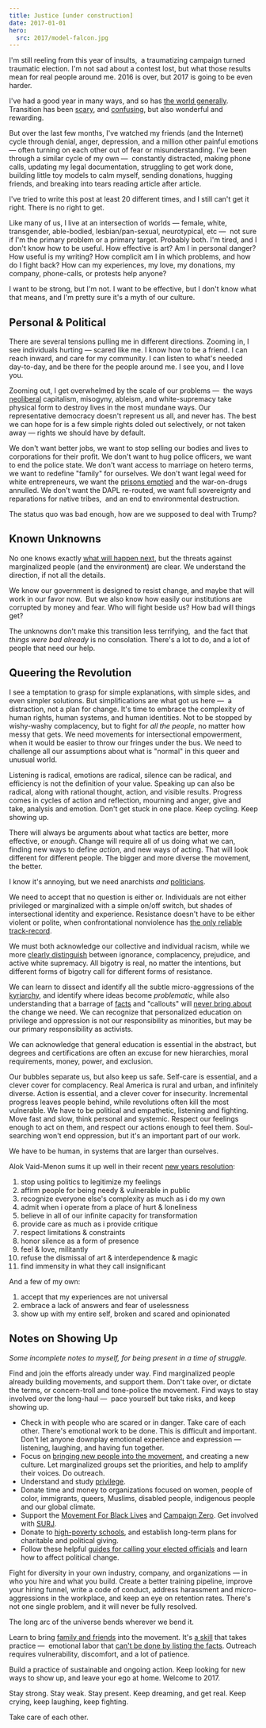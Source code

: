 ```yaml
---
title: Justice [under construction]
date: 2017-01-01
hero:
  src: 2017/model-falcon.jpg
---
```


I'm still reeling from this year of insults, 
a traumatizing campaign turned traumatic election.
I'm not sad about a contest lost,
but what those results mean
for real people around me.
2016 is over,
but 2017 is going to be even harder.

<!-- intro -->

I've had a good year
in many ways,
and so has [the world generally][world].
Transition has been [scary][scary],
and [confusing][confusing],
but also wonderful and rewarding.

[world]: https://www.washingtonpost.com/opinions/why-2016-was-actually-one-of-the-best-years-on-record/2016/12/30/bc12701e-ce0a-11e6-a87f-b917067331bb_story.html
[scary]: /2016/08/17/trans/
[confusing]: /2016/12/24/clarifications/

But over the last few months,
I've watched my friends
(and the Internet)
cycle through denial, anger, depression,
and a million other painful emotions —
often turning on each other
out of fear or misunderstanding.
I've been through a similar cycle of my own — 
constantly distracted,
making phone calls,
updating my legal documentation,
struggling to get work done,
building little toy models
to calm myself,
sending donations,
hugging friends,
and breaking into tears
reading article after article.

I've tried to write this post
at least 20 different times,
and I still can't get it right.
There is no right to get.

Like many of us,
I live at an intersection of worlds —
female, white, transgender,
able-bodied, lesbian/pan-sexual,
neurotypical, etc — 
not sure if I'm the primary problem
or a primary target.
Probably both.
I'm tired,
and I don't know how to be useful.
How effective is art?
Am I in personal danger?
How useful is my writing?
How complicit am I in which problems,
and how do I fight back?
How can my experiences, my love,
my donations, my company, phone-calls,
or protests help anyone?

I want to be strong,
but I'm not.
I want to be effective,
but I don't know what that means,
and I'm pretty sure it's a myth of our culture.


## Personal & Political

There are several tensions
pulling me in different directions.
Zooming in,
I see individuals hurting —
scared like me.
I know how to be a friend.
I can reach inward,
and care for my community.
I can listen to what's needed day-to-day,
and be there for the people around me.
I see you, and I love you.

Zooming out,
I get overwhelmed by the scale of our problems — 
the ways [neoliberal][neoliberal] capitalism,
misogyny, ableism, and white-supremacy
take physical form
to destroy lives in the most mundane ways.
Our representative democracy doesn't represent us all,
and never has.
The best we can hope for
is a few simple rights doled out selectively,
or not taken away —
rights we should have by default.

[neoliberal]: https://www.theguardian.com/commentisfree/2016/nov/09/rise-of-the-davos-class-sealed-americas-fate

We don't want better jobs,
we want to stop selling our bodies and lives
to corporations for their profit.
We don't want to hug police officers,
we want to end the police state.
We don't want access to marriage
on hetero terms,
we want to redefine "family"
for ourselves.
We don't want legal weed for white entrepreneurs,
we want the [prisons emptied][prisons]
and the war-on-drugs annulled.
We don't want the DAPL re-routed,
we want full sovereignty
and reparations for native tribes, 
and an end to environmental destruction.

[prisons]: https://newjimcrow.com/

The status quo was bad enough,
how are we supposed to deal with Trump?


## Known Unknowns

No one knows exactly [what will happen next][next],
but the threats against marginalized people
(and the environment)
are clear.
We understand the direction,
if not all the details.

[next]: https://www.nytimes.com/interactive/2016/11/21/us/politics/what-trump-wants-to-do-in-his-first-100-days-and-how-difficult-each-will-be.html?smid=tw-nytimes&smtyp=cur&_r=0

We know our government is designed to resist change,
and maybe that will work in our favor now. 
But we also know how easily our institutions
are corrupted by money and fear.
Who will fight beside us?
How bad will things get?

The unknowns don't make this transition less terrifying, 
and the fact that *things were bad already*
is no consolation.
There's a lot to do,
and a lot of people that need our help.


## Queering the Revolution

I see a temptation to grasp for simple explanations,
with simple sides,
and even simpler solutions.
But simplifications are what got us here — 
a distraction,
not a plan for change.
It's time to embrace
the complexity of human rights,
human systems,
and human identities.
Not to be stopped by wishy-washy complacency,
but to fight for *all the people*,
no matter how messy that gets.
We need movements for intersectional empowerment,
when it would be easier to throw our fringes
under the bus.
We need to challenge all our assumptions
about what is "normal"
in this queer and unusual world.

Listening is radical,
emotions are radical,
silence can be radical,
and efficiency
is not the definition of your value.
Speaking up can also be radical,
along with rational thought,
action,
and visible results.
Progress comes in cycles of action and reflection,
mourning and anger,
give and take,
analysis and emotion.
Don't get stuck in one place.
Keep cycling.
Keep showing up.

There will always be arguments
about what tactics are better,
more effective,
or *enough*.
Change will require
all of us doing what we can, 
finding new ways to define *action*,
and new ways of acting.
That will look different
for different people.
The bigger and more diverse the movement,
the better.

I know it's annoying,
but we need anarchists *and* [politicians][politicians].

[politicians]: https://www.sheshouldrun.org/

We need to accept that no question is either or.
Individuals are not
either privileged or marginalized
with a simple on/off switch,
but shades of intersectional
identity and experience.
Resistance doesn't have to be either violent or polite,
when confrontational nonviolence
has [the only reliable track-record][track-record].

[track-record]: https://www.washingtonpost.com/news/monkey-cage/wp/2016/11/21/people-are-in-the-streets-protesting-donald-trump-but-when-does-protest-actually-work/?utm_term=.1d9c0a0f5fe8

We must both acknowledge
our collective and individual racism,
while we more [clearly distinguish][distinguish] between
ignorance, complacency, prejudice,
and active white supremacy.
All bigotry is real,
no matter the intentions,
but different forms of bigotry
call for different forms of resistance.

[distinguish]: https://medium.com/@juliaserano/prejudice-political-correctness-and-the-normalization-of-donald-trump-28c563154e48#.eev3frwt1

We can learn to dissect and identify
all the subtle micro-aggressions
of the [kyriarchy][kyriarchy],
and identify where ideas become *problematic*,
while also understanding
that a barrage of [facts][facts] and "callouts"
will [never bring about][change]
the change we need.
We can recognize that personalized education
on privilege and oppression
is not our responsibility as minorities,
but may be our primary responsibility
as activists.

[kyriarchy]: https://en.wikipedia.org/wiki/Kyriarchy
[facts]: https://www.vox.com/policy-and-politics/2016/11/16/13426448/trump-psychology-fact-checking-lies
[change]: https://www.vox.com/identities/2016/11/15/13595508/racism-trump-research-study

We can acknowledge that
general education is essential in the abstract,
but degrees and certifications are often
an excuse for new hierarchies,
moral requirements,
money, power, and exclusion.

Our bubbles separate us,
but also keep us safe.
Self-care is essential,
and a clever cover for complacency.
Real America is rural and urban,
and infinitely diverse.
Action is essential,
and a clever cover for insecurity.
Incremental progress leaves people behind,
while revolutions often kill the most vulnerable.
We have to be political and empathetic,
listening and fighting.
Move fast and slow,
think personal and systemic.
Respect our feelings
enough to act on them,
and respect our actions
enough to feel them.
Soul-searching won't end oppression,
but it's an important part of our work.

We have to be human,
in systems that are larger than ourselves.

Alok Vaid-Menon sums it up well
in their recent [new years resolution][resolution]:

1. stop using politics to legitimize my feelings
2. affirm people for being needy & vulnerable in public
3. recognize everyone else's complexity as much as i do my own
4. admit when i operate from a place of hurt & loneliness
5. believe in all of our infinite capacity for transformation
6. provide care as much as i provide critique
7. respect limitations & constraints
8. honor silence as a form of presence
9. feel & love, militantly
10. refuse the dismissal of art & interdependence & magic
11. find immensity in what they call insignificant

[resolution]: https://www.facebook.com/AlokVaidMenon/posts/1636504483312005

And a few of my own:

1. accept that my experiences are not universal
2. embrace a lack of answers and fear of uselessness
3. show up with my entire self, broken and scared and opinionated


## Notes on Showing Up

*Some incomplete notes to myself,
for being present
in a time of struggle.*

Find and join the efforts already under way.
Find marginalized people
already building movements,
and support them.
Don't take over,
or dictate the terms,
or concern-troll and tone-police the movement.
Find ways to stay involved
over the long-haul — 
pace yourself but take risks,
and keep showing up.

- Check in with people who are scared or in danger.
  Take care of each other.
  There's emotional work to be done.
  This is difficult and important.
  Don't let anyone downplay
  emotional experience and expression —
  listening, laughing,
  and having fun together.
- Focus on
  [bringing new people into the movement][movement],
  and creating a new culture.
  Let marginalized groups set the priorities,
  and help to amplify their voices.
  Do outreach.
- Understand and study [privilege][privilege].
- Donate time and money
  to organizations
  focused on
  women, people of color,
  immigrants, queers, Muslims,
  disabled people, indigenous people
  and our global climate.
- Support the
  [Movement For Black Lives][m4bl]
  and
  [Campaign Zero][zero].
  Get involved with
  [SURJ][surj].
- Donate to [high-poverty schools][schools],
  and establish long-term plans for
  charitable and political giving.
- Follow these helpful
  [guides for calling your elected officials][officials]
  and learn how to affect
  political change.

[movement]: https://www.surjaction.org/
[privilege]: https://code.ucsd.edu/~pcosman/Backpack.pdf
[m4bl]: https://policy.m4bl.org/
[zero]: https://www.joincampaignzero.org/#vision
[surj]: https://www.surjaction.org/
[schools]: https://www.donorschoose.org
[officials]: https://docs.google.com/spreadsheets/u/1/d/174f0WBSVNSdcQ5_S6rWPGB3pNCsruyyM_ZRQ6QUhGmo/htmlview

Fight for diversity in your own industry,
company, and organizations —
in who you hire and what you build.
Create a better training pipeline,
improve your hiring funnel,
write a code of conduct,
address harassment
and micro-aggressions in the workplace,
and keep an eye on retention rates.
There's not one single problem,
and it will never be fully resolved.

The long arc of the universe bends
wherever we bend it.

Learn to bring
[family and friends][family]
into the movement.
It's [a skill][skill] that takes practice — 
emotional labor that
[can't be done by listing the facts][facts].
Outreach requires vulnerability,
discomfort,
and a lot of patience.

[family]: https://docs.google.com/document/d/1bC0nyqFNx6VhBgNZDB0Oan1aa0i_UtuWeBLnOPWrJ5M/preview
[skill]: https://www.vox.com/2016/11/23/13708996/argue-better-science
[facts]: https://www.vox.com/2014/4/6/5556462/brain-dead-how-politics-makes-us-stupid

Build a practice of sustainable and ongoing action.
Keep looking for new ways to show up,
and leave your ego at home.
Welcome to 2017.

Stay strong.
Stay weak.
Stay present.
Keep dreaming,
and get real.
Keep crying, keep laughing, keep fighting.

Take care of each other.
